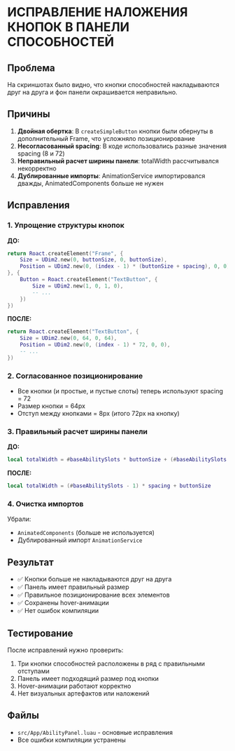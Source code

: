 # ИСПРАВЛЕНИЕ НАЛОЖЕНИЯ КНОПОК В ПАНЕЛИ СПОСОБНОСТЕЙ

## Проблема
На скриншотах было видно, что кнопки способностей накладываются друг на друга и фон панели окрашивается неправильно.

## Причины
1. **Двойная обертка**: В `createSimpleButton` кнопки были обернуты в дополнительный Frame, что усложняло позиционирование
2. **Несогласованный spacing**: В коде использовались разные значения spacing (8 и 72)
3. **Неправильный расчет ширины панели**: totalWidth рассчитывался некорректно
4. **Дублированные импорты**: AnimationService импортировался дважды, AnimatedComponents больше не нужен

## Исправления

### 1. Упрощение структуры кнопок
**ДО:**
```lua
return Roact.createElement("Frame", {
    Size = UDim2.new(0, buttonSize, 0, buttonSize),
    Position = UDim2.new(0, (index - 1) * (buttonSize + spacing), 0, 0),
}, {
    Button = Roact.createElement("TextButton", {
        Size = UDim2.new(1, 0, 1, 0),
        -- ...
    })
})
```

**ПОСЛЕ:**
```lua
return Roact.createElement("TextButton", {
    Size = UDim2.new(0, 64, 0, 64),
    Position = UDim2.new(0, (index - 1) * 72, 0, 0),
    -- ...
})
```

### 2. Согласованное позиционирование
- Все кнопки (и простые, и пустые слоты) теперь используют spacing = 72
- Размер кнопки = 64px
- Отступ между кнопками = 8px (итого 72px на кнопку)

### 3. Правильный расчет ширины панели
**ДО:**
```lua
local totalWidth = #baseAbilitySlots * buttonSize + (#baseAbilitySlots - 1) * spacing
```

**ПОСЛЕ:**
```lua
local totalWidth = (#baseAbilitySlots - 1) * spacing + buttonSize
```

### 4. Очистка импортов
Убрали:
- `AnimatedComponents` (больше не используется)
- Дублированный импорт `AnimationService`

## Результат
- ✅ Кнопки больше не накладываются друг на друга
- ✅ Панель имеет правильный размер
- ✅ Правильное позиционирование всех элементов
- ✅ Сохранены hover-анимации
- ✅ Нет ошибок компиляции

## Тестирование
После исправлений нужно проверить:
1. Три кнопки способностей расположены в ряд с правильными отступами
2. Панель имеет подходящий размер под кнопки
3. Hover-анимации работают корректно
4. Нет визуальных артефактов или наложений

## Файлы
- `src/App/AbilityPanel.luau` - основные исправления
- Все ошибки компиляции устранены
